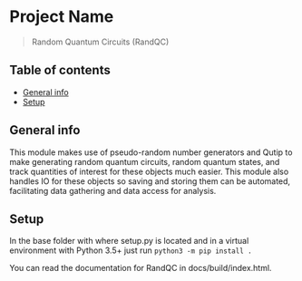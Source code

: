 # Project Name
> Random Quantum Circuits (RandQC)

## Table of contents
* [General info](#general-info)
* [Setup](#setup)

## General info
This module makes use of pseudo-random number generators and Qutip to make generating random quantum circuits, random quantum states, and track quantities of interest for these objects much easier. This module also handles IO for these objects so saving and storing them can be automated, facilitating data gathering and data access for analysis.

## Setup
In the base folder with where setup.py is located and in a virtual environment with Python 3.5+ just run
`python3 -m pip install .`

You can read the documentation for RandQC in docs/build/index.html.
